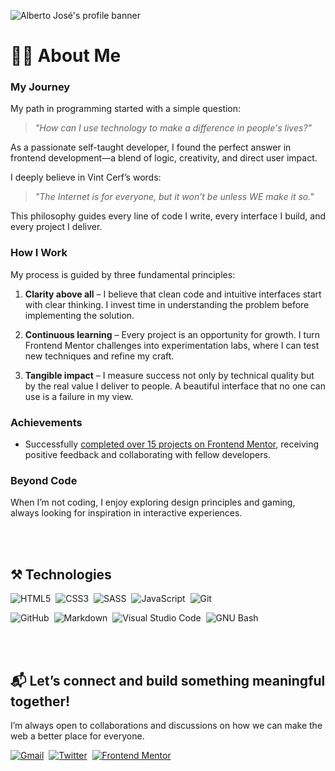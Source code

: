 ![Alberto José's profile banner](https://github.com/user-attachments/assets/2a1c8d13-4bc4-450c-b1c0-d6533329f68f)

<!-- About Me - start -->
# 👨‍💻 About Me

### My Journey

My path in programming started with a simple question: 

> *"How can I use technology to make a difference in people's lives?"* 

As a passionate self-taught developer, I found the perfect answer in frontend development—a blend of logic, creativity, and direct user impact.  

I deeply believe in Vint Cerf’s words: 

> *"The Internet is for everyone, but it won’t be unless WE make it so."* 

This philosophy guides every line of code I write, every interface I build, and every project I deliver.  

### How I Work

My process is guided by three fundamental principles:  

1. **Clarity above all** – I believe that clean code and intuitive interfaces start with clear thinking. I invest time in understanding the problem before implementing the solution.  

2. **Continuous learning** – Every project is an opportunity for growth. I turn Frontend Mentor challenges into experimentation labs, where I can test new techniques and refine my craft.  

3. **Tangible impact** – I measure success not only by technical quality but by the real value I deliver to people. A beautiful interface that no one can use is a failure in my view.

### Achievements

- Successfully [completed over 15 projects on Frontend Mentor](https://www.frontendmentor.io/profile/alberto-rj/solutions), receiving positive feedback and collaborating with fellow developers.

### Beyond Code

When I’m not coding, I enjoy exploring design principles and gaming, always looking for inspiration in interactive experiences.  

<br><br>
<!-- About Me - end -->

<!-- Technologies - start -->
## ⚒️ Technologies
   
![HTML5](https://img.shields.io/badge/HTML5-094550?style=for-the-badge&logo=html5&logoColor=white&logoSize=auto)&nbsp;
![CSS3](https://img.shields.io/badge/CSS3-094550?style=for-the-badge&logo=css3&logoColor=white&logoSize=auto)&nbsp;
![SASS](https://img.shields.io/badge/sass-094550?style=for-the-badge&logo=sass&logoColor=white&logoSize=auto)&nbsp;
![JavaScript](https://img.shields.io/badge/JavaScript-094550?style=for-the-badge&logo=javascript&logoColor=white&logoSize=auto)&nbsp;
![Git](https://img.shields.io/badge/GIT-094550?style=for-the-badge&logo=git&logoColor=white&logoSize=auto)&nbsp;

![GitHub](https://img.shields.io/badge/GITHUB-094550?style=for-the-badge&logo=github&logoColor=white&logoSize=auto)&nbsp;
![Markdown](https://img.shields.io/badge/MARKDOWN-094550?style=for-the-badge&logo=markdown&logoColor=white&logoSize=auto)&nbsp;
![Visual Studio Code](https://img.shields.io/badge/VSCode-094550?style=for-the-badge&logo=visual%20studio%20code&logoColor=white&logoSize=auto)&nbsp;
![GNU Bash](https://img.shields.io/badge/GNU%20BASH-094550?style=for-the-badge&logo=gnubash&logoColor=white&logoSize=auto)

<br><br>
<!-- Technologies - end -->

<!-- Let's Connect - start -->
## 📬 Let’s connect and build something meaningful together!

I’m always open to collaborations and discussions on how we can make the web a better place for everyone.

[![Gmail](https://img.shields.io/badge/GMAIL-094550?style=for-the-badge&logo=gmail&logoColor=white&logoSize=auto)](mailto:albertorauljose2@gmail.com)&nbsp;
[![Twitter](https://img.shields.io/badge/X-094550?style=for-the-badge&logo=x&logoColor=white&logoSize=auto)](https://twitter.com/albertorauljose)&nbsp;
[![Frontend Mentor](https://img.shields.io/badge/FRONTEND%20MENTOR-094550?style=for-the-badge&logo=frontendmentor&logoColor=white&logoSize=auto)](https://www.frontendmentor.io/profile/alberto-rj)
